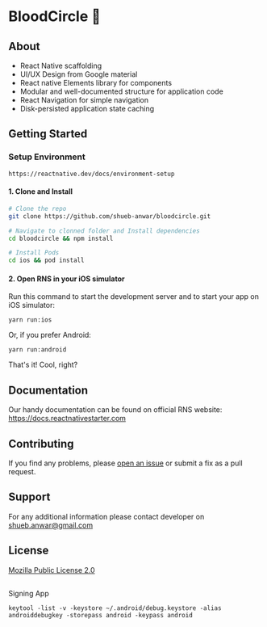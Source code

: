 # BloodCircle 🚀

## About

- React Native scaffolding
- UI/UX Design from Google material
- React native Elements library for components
- Modular and well-documented structure for application code
- React Navigation for simple navigation
- Disk-persisted application state caching

## Getting Started

### Setup Environment

```
https://reactnative.dev/docs/environment-setup
```

#### 1. Clone and Install

```bash
# Clone the repo
git clone https://github.com/shueb-anwar/bloodcircle.git

# Navigate to clonned folder and Install dependencies
cd bloodcircle && npm install

# Install Pods
cd ios && pod install
```

#### 2. Open RNS in your iOS simulator

Run this command to start the development server and to start your app on iOS simulator:
```
yarn run:ios
```

Or, if you prefer Android:
```
yarn run:android
```

That's it! Cool, right?

## Documentation

Our handy documentation can be found on official RNS website: https://docs.reactnativestarter.com 

## Contributing

If you find any problems, please [open an issue](https://github.com/flatlogic/react-native-starter/issues/new) or submit a fix as a pull request.

## Support
For any additional information please contact developer on shueb.anwar@gmail.com

## License

[Mozilla Public License 2.0](LICENSE)

## 

Signing App

```
keytool -list -v -keystore ~/.android/debug.keystore -alias androiddebugkey -storepass android -keypass android 
```
